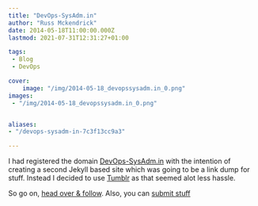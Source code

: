 ```yaml
---
title: "DevOps-SysAdm.in"
author: "Russ Mckendrick"
date: 2014-05-18T11:00:00.000Z
lastmod: 2021-07-31T12:31:27+01:00

tags:
 - Blog
 - DevOps

cover:
    image: "/img/2014-05-18_devopssysadm.in_0.png" 
images:
 - "/img/2014-05-18_devopssysadm.in_0.png"


aliases:
- "/devops-sysadm-in-7c3f13cc9a3"

---
```


I had registered the domain [DevOps-SysAdm.in](http://devops-sysadm.in/) with the intention of creating a second Jekyll based site which was going to be a link dump for stuff. Instead I decided to use [Tumblr](https://www.tumblr.com/) as that seemed alot less hassle.

So go on, [head over & follow](http://devops-sysadm.in/). Also, you can [submit stuff](http://devops-sysadm.in/submit)
